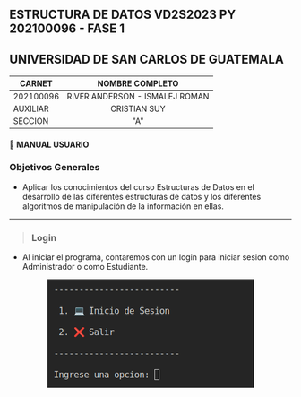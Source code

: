 ## ESTRUCTURA DE DATOS VD2S2023 PY 202100096 - FASE 1

## UNIVERSIDAD DE SAN CARLOS DE GUATEMALA

|**CARNET**  |      **NOMBRE COMPLETO**          |  
|----------|:-----------------------------------:|
|202100096 |  RIVER ANDERSON - ISMALEJ ROMAN     |    
| AUXILIAR |            CRISTIAN SUY             |   
| SECCION  |                "A"                  |   

#### 📌 MANUAL USUARIO

### **Objetivos Generales**
* Aplicar los conocimientos del curso Estructuras de Datos en el desarrollo de
las diferentes estructuras de datos y los diferentes algoritmos de
manipulación de la información en ellas.

---
>### **Login**
* Al iniciar el programa, contaremos con un login para iniciar sesion como Administrador o como Estudiante.

<center>

![Login](Reportes/imagenes/login.png)

</center>


